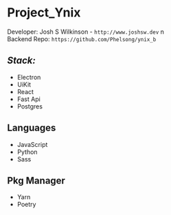 # Project_Ynix

Developer: Josh S Wilkinson - `http://www.joshsw.dev` n\
Backend Repo: `https://github.com/Phelsong/ynix_b`

## _Stack:_

* Electron
* UiKit
* React
* Fast Api
* Postgres

## Languages

* JavaScript
* Python
* Sass

## Pkg Manager

* Yarn
* Poetry
